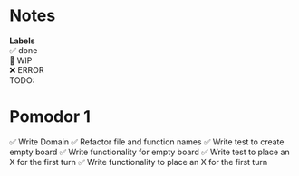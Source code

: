 # Notes

**Labels**  
✅ done  
🚧 WIP  
❌ ERROR  
TODO:

# Pomodor 1

✅ Write Domain
✅ Refactor file and function names
✅ Write test to create empty board
✅ Write functionality for empty board
✅ Write test to place an X for the first turn
✅ Write functionality to place an X for the first turn
